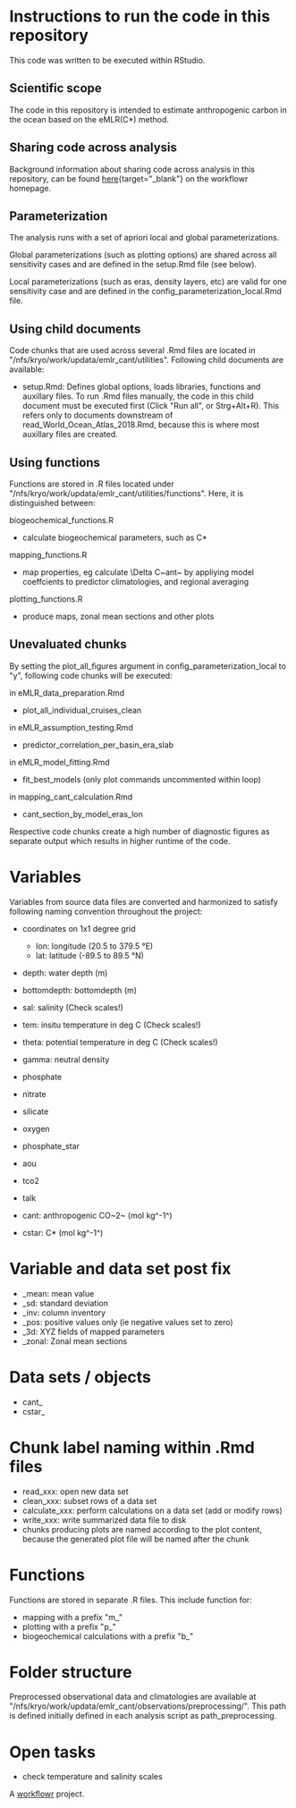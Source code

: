 # Instructions to run the code in this repository

This code was written to be executed within RStudio.

## Scientific scope

The code in this repository is intended to estimate anthropogenic carbon in the ocean based on the eMLR(C*) method.

## Sharing code across analysis

Background information about sharing code across analysis in this repository, can be found [here](https://jdblischak.github.io/workflowr/articles/wflow-07-common-code.html){target="_blank"} on the workflowr homepage.

## Parameterization

The analysis runs with a set of apriori local and global parameterizations.

Global parameterizations (such as plotting options) are shared across all sensitivity cases and are defined in the setup.Rmd file (see below).

Local parameterizations (such as eras, density layers, etc) are valid for one sensitivity case and are defined in the config_parameterization_local.Rmd file.


## Using child documents

Code chunks that are used across several .Rmd files are located in "/nfs/kryo/work/updata/emlr_cant/utilities". Following child documents are available:

- setup.Rmd: Defines global options, loads libraries, functions and auxillary files. To run .Rmd files manually, the code in this child document must be executed first (Click "Run all", or Strg+Alt+R). This refers only to documents downstream of read_World_Ocean_Atlas_2018.Rmd, because this is where most auxillary files are created.


## Using functions

Functions are stored in .R files located under "/nfs/kryo/work/updata/emlr_cant/utilities/functions". Here, it is distinguished between:

biogeochemical_functions.R  

- calculate biogeochemical parameters, such as C*

mapping_functions.R  

- map properties, eg calculate \Delta C~ant~ by appliying model coeffcients to predictor climatologies, and regional averaging

plotting_functions.R  

- produce maps, zonal mean sections and other plots


## Unevaluated chunks

By setting the plot_all_figures argument in config_parameterization_local to "y", following code chunks will be executed:

in eMLR_data_preparation.Rmd  

- plot_all_individual_cruises_clean

in eMLR_assumption_testing.Rmd  

- predictor_correlation_per_basin_era_slab  

in eMLR_model_fitting.Rmd  

- fit_best_models (only plot commands uncommented within loop)

in mapping_cant_calculation.Rmd  

- cant_section_by_model_eras_lon  

Respective code chunks create a high number of diagnostic figures as separate output which results in higher runtime of the code.


# Variables

Variables from source data files are converted and harmonized to satisfy following naming convention throughout the project:

- coordinates on 1x1 degree grid
  - lon: longitude (20.5 to 379.5 °E)
  - lat: latitude (-89.5 to 89.5 °N)
- depth: water depth (m)
- bottomdepth: bottomdepth (m)

- sal: salinity (Check scales!)
- tem: insitu temperature in deg C (Check scales!)
- theta: potential temperature in deg C (Check scales!)
- gamma: neutral density

- phosphate
- nitrate
- silicate
- oxygen
- phosphate_star
- aou

- tco2
- talk

- cant: anthropogenic CO~2~ (mol kg^-1^)
- cstar: C* (mol kg^-1^)

# Variable and data set post fix

- _mean: mean value
- _sd: standard deviation
- _inv: column inventory
- _pos: positive values only (ie negative values set to zero)
- _3d: XYZ fields of mapped parameters
- _zonal: Zonal mean sections

# Data sets / objects

- cant_
- cstar_

# Chunk label naming within .Rmd files

- read_xxx: open new data set
- clean_xxx: subset rows of a data set
- calculate_xxx: perform calculations on a data set (add or modify rows)
- write_xxx: write summarized data file to disk
- chunks producing plots are named according to the plot content, because the generated plot file will be named after the chunk

# Functions

Functions are stored in separate .R files. This include function for:

- mapping with a prefix "m_"
- plotting with a prefix "p_"
- biogeochemical calculations with a prefix "b_"

# Folder structure

Preprocessed observational data and climatologies are available at "/nfs/kryo/work/updata/emlr_cant/observations/preprocessing/". This path is defined initially defined in each analysis script as path_preprocessing.


# Open tasks

- check temperature and salinity scales 



A [workflowr][] project.

[workflowr]: https://github.com/jdblischak/workflowr
